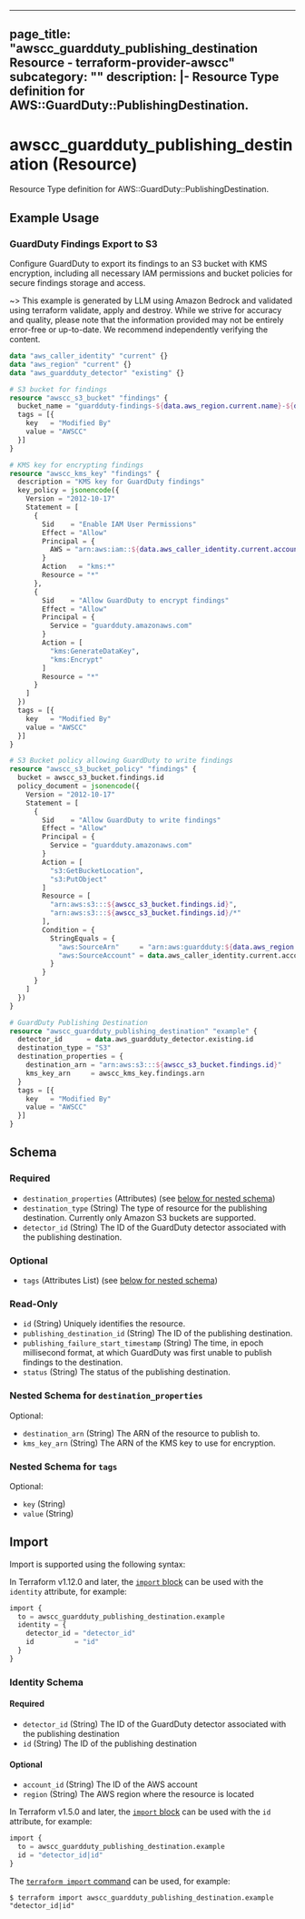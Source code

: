
---
page_title: "awscc_guardduty_publishing_destination Resource - terraform-provider-awscc"
subcategory: ""
description: |-
  Resource Type definition for AWS::GuardDuty::PublishingDestination.
---

# awscc_guardduty_publishing_destination (Resource)

Resource Type definition for AWS::GuardDuty::PublishingDestination.

## Example Usage

### GuardDuty Findings Export to S3

Configure GuardDuty to export its findings to an S3 bucket with KMS encryption, including all necessary IAM permissions and bucket policies for secure findings storage and access.

~> This example is generated by LLM using Amazon Bedrock and validated using terraform validate, apply and destroy. While we strive for accuracy and quality, please note that the information provided may not be entirely error-free or up-to-date. We recommend independently verifying the content.

```terraform
data "aws_caller_identity" "current" {}
data "aws_region" "current" {}
data "aws_guardduty_detector" "existing" {}

# S3 bucket for findings
resource "awscc_s3_bucket" "findings" {
  bucket_name = "guardduty-findings-${data.aws_region.current.name}-${data.aws_caller_identity.current.account_id}"
  tags = [{
    key   = "Modified By"
    value = "AWSCC"
  }]
}

# KMS key for encrypting findings
resource "awscc_kms_key" "findings" {
  description = "KMS key for GuardDuty findings"
  key_policy = jsonencode({
    Version = "2012-10-17"
    Statement = [
      {
        Sid    = "Enable IAM User Permissions"
        Effect = "Allow"
        Principal = {
          AWS = "arn:aws:iam::${data.aws_caller_identity.current.account_id}:root"
        }
        Action   = "kms:*"
        Resource = "*"
      },
      {
        Sid    = "Allow GuardDuty to encrypt findings"
        Effect = "Allow"
        Principal = {
          Service = "guardduty.amazonaws.com"
        }
        Action = [
          "kms:GenerateDataKey",
          "kms:Encrypt"
        ]
        Resource = "*"
      }
    ]
  })
  tags = [{
    key   = "Modified By"
    value = "AWSCC"
  }]
}

# S3 Bucket policy allowing GuardDuty to write findings
resource "awscc_s3_bucket_policy" "findings" {
  bucket = awscc_s3_bucket.findings.id
  policy_document = jsonencode({
    Version = "2012-10-17"
    Statement = [
      {
        Sid    = "Allow GuardDuty to write findings"
        Effect = "Allow"
        Principal = {
          Service = "guardduty.amazonaws.com"
        }
        Action = [
          "s3:GetBucketLocation",
          "s3:PutObject"
        ]
        Resource = [
          "arn:aws:s3:::${awscc_s3_bucket.findings.id}",
          "arn:aws:s3:::${awscc_s3_bucket.findings.id}/*"
        ],
        Condition = {
          StringEquals = {
            "aws:SourceArn"     = "arn:aws:guardduty:${data.aws_region.current.name}:${data.aws_caller_identity.current.account_id}:detector/${data.aws_guardduty_detector.existing.id}",
            "aws:SourceAccount" = data.aws_caller_identity.current.account_id
          }
        }
      }
    ]
  })
}

# GuardDuty Publishing Destination
resource "awscc_guardduty_publishing_destination" "example" {
  detector_id      = data.aws_guardduty_detector.existing.id
  destination_type = "S3"
  destination_properties = {
    destination_arn = "arn:aws:s3:::${awscc_s3_bucket.findings.id}"
    kms_key_arn     = awscc_kms_key.findings.arn
  }
  tags = [{
    key   = "Modified By"
    value = "AWSCC"
  }]
}
```

<!-- schema generated by tfplugindocs -->
## Schema

### Required

- `destination_properties` (Attributes) (see [below for nested schema](#nestedatt--destination_properties))
- `destination_type` (String) The type of resource for the publishing destination. Currently only Amazon S3 buckets are supported.
- `detector_id` (String) The ID of the GuardDuty detector associated with the publishing destination.

### Optional

- `tags` (Attributes List) (see [below for nested schema](#nestedatt--tags))

### Read-Only

- `id` (String) Uniquely identifies the resource.
- `publishing_destination_id` (String) The ID of the publishing destination.
- `publishing_failure_start_timestamp` (String) The time, in epoch millisecond format, at which GuardDuty was first unable to publish findings to the destination.
- `status` (String) The status of the publishing destination.

<a id="nestedatt--destination_properties"></a>
### Nested Schema for `destination_properties`

Optional:

- `destination_arn` (String) The ARN of the resource to publish to.
- `kms_key_arn` (String) The ARN of the KMS key to use for encryption.


<a id="nestedatt--tags"></a>
### Nested Schema for `tags`

Optional:

- `key` (String)
- `value` (String)

## Import

Import is supported using the following syntax:

In Terraform v1.12.0 and later, the [`import` block](https://developer.hashicorp.com/terraform/language/import) can be used with the `identity` attribute, for example:

```terraform
import {
  to = awscc_guardduty_publishing_destination.example
  identity = {
    detector_id = "detector_id"
    id          = "id"
  }
}
```

<!-- schema generated by tfplugindocs -->
### Identity Schema

#### Required

- `detector_id` (String) The ID of the GuardDuty detector associated with the publishing destination
- `id` (String) The ID of the publishing destination

#### Optional

- `account_id` (String) The ID of the AWS account
- `region` (String) The AWS region where the resource is located

In Terraform v1.5.0 and later, the [`import` block](https://developer.hashicorp.com/terraform/language/import) can be used with the `id` attribute, for example:

```terraform
import {
  to = awscc_guardduty_publishing_destination.example
  id = "detector_id|id"
}
```

The [`terraform import` command](https://developer.hashicorp.com/terraform/cli/commands/import) can be used, for example:

```shell
$ terraform import awscc_guardduty_publishing_destination.example "detector_id|id"
```
